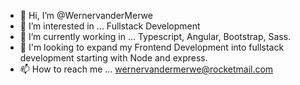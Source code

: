 - 👋 Hi, I’m @WernervanderMerwe
- 👀 I’m interested in ... Fullstack Development
- 🌱 I’m currently working in ... Typescript, Angular, Bootstrap, Sass.
- 🎯 I'm looking to expand my Frontend Development into fullstack development starting with Node and express.
- 📫 How to reach me ... wernervandermerwe@rocketmail.com
